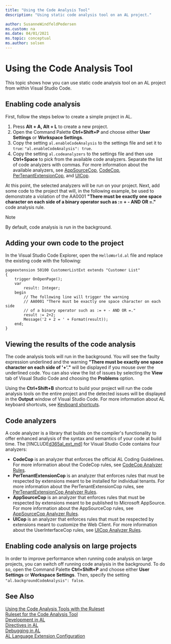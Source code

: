 ```yaml
---
title: "Using the Code Analysis Tool"
description: "Using static code analysis tool on an AL project."

author: SusanneWindfeldPedersen
ms.custom: na
ms.date: 04/01/2021
ms.topic: conceptual
ms.author: solsen
---
```


# Using the Code Analysis Tool
This topic shows how you can use static code analysis tool on an AL project from within Visual Studio Code.

## Enabling code analysis
First, follow the steps below to create a simple project in AL. 
1. Press **Alt + A, Alt + L** to create a new project.
2. Open the Command Palette **Ctrl+Shift+P** and choose either **User Settings** or **Workspace Settings**.
3. Copy the setting `al.enableCodeAnalysis` to the settings file and set it to `true`: `"al.enableCodeAnalysis": true`.
4. Copy the setting `al.codeanalyzers` to the settings file and then use **Ctrl+Space** to pick from the available code analyzers. Separate the list of code analyzers with commas. For more information about the available analyzers, see [AppSourceCop](analyzers/appsourcecop.md), [CodeCop](analyzers/codecop.md), [PerTenantExtensionCop](analyzers/pertenantextensioncop.md), and [UICop](analyzers/uicop.md).

At this point, the selected analyzers will be run on your project. Next, add some code to the project that will, in the following example, be used to demonstrate a violation of the AA0001 **"There must be exactly one space character on each side of a binary operator such as := + - AND OR =."** code analysis rule. 

> [!NOTE]  
> By default, code analysis is run in the background.

## Adding your own code to the project
In the Visual Studio Code Explorer, open the `HelloWorld.al` file and replace the existing code with the following:

```AL
pageextension 50100 CustomerListExt extends "Customer List"
{
    trigger OnOpenPage();
    var
        result: Integer;
    begin        
        // The following line will trigger the warning
        // AA0001 "There must be exactly one space character on each side 
        // of a binary operator such as := + - AND OR =." 
        result := 2+2; 
        Message('2 + 2 = ' + Format(result));
    end;
}
```

## Viewing the results of the code analysis
The code analysis tools will run in the background. You will see the faulty expression underlined and the warning **"There must be exactly one space character on each side of '+'."** will be displayed if you mouse over the underlined code.
You can also view the list of issues by selecting the **View** tab of Visual Studio Code and choosing the **Problems** option.

Using the **Ctrl+Shift+B** shortcut to build your project will run the code analysis tools on the entire project and the detected issues will be displayed in the **Output** window of Visual Studio Code. For more information about AL keyboard shortcuts, see [Keyboard shortcuts](devenv-keyboard-shortcuts.md).

## Code analyzers
A code analyzer is a library that builds on the compiler's functionality to offer enhanced analysis of the syntax and semantics of your code at build time.
The [!INCLUDE[d365al_ext_md](../includes/d365al_ext_md.md)] for Visual Studio Code contains four analyzers:
- **CodeCop** is an analyzer that enforces the official AL Coding Guidelines. For more information about the CodeCop rules, see [CodeCop Analyzer Rules](analyzers/codecop.md).
- **PerTenantExtensionCop** is an analyzer that enforces rules that must be respected by extensions meant to be installed for individual tenants. For more information about the PerTenantExtensionCop rules, see [PerTenantExtensionCop Analyzer Rules](analyzers/pertenantextensioncop.md).
- **AppSourceCop** is an analyzer that enforces rules that must be respected by extensions meant to be published to Microsoft AppSource. For more information about the AppSourceCop rules, see [AppSourceCop Analyzer Rules](analyzers/appsourcecop.md).
- **UICop** is an analyzer that enforces rules that must be respected by extensions meant to customize the Web Client. For more information about the UserInterfaceCop rules, see [UICop Analyzer Rules](analyzers/uicop.md).

## <a name="largeprojects"></a>Enabling code analysis on large projects
In order to improve performance when running code analysis on large projects, you can switch off running code analysis in the background. To do so, open the Command Palette **Ctrl+Shift+P** and choose either **User Settings** or **Workspace Settings**. Then, specify the setting `"al.backgroundCodeAnalysis": false`.
  
## See Also

[Using the Code Analysis Tools with the Ruleset](devenv-using-code-analysis-tool-with-rule-set.md)  
[Ruleset for the Code Analysis Tool](devenv-rule-set-syntax-for-code-analysis-tools.md)  
[Development in AL](devenv-dev-overview.md)  
[Directives in AL](directives/devenv-directives-in-al.md)  
[Debugging in AL](devenv-debugging.md)  
[AL Language Extension Configuration](devenv-al-extension-configuration.md)  

